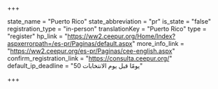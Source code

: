 +++

state_name = "Puerto Rico"
state_abbreviation = "pr"
is_state = "false"
registration_type = "in-person"
translationKey = "Puerto Rico"
type = "register"
hp_link = "https://ww2.ceepur.org/Home/Index?aspxerrorpath=/es-pr/Paginas/default.aspx"
more_info_link = "https://ww2.ceepur.org/es-pr/Paginas/cee-english.aspx"
confirm_registration_link = "https://consulta.ceepur.org/"
default_ip_deadline = "50 يومًا قبل يوم الانتخابات"

+++